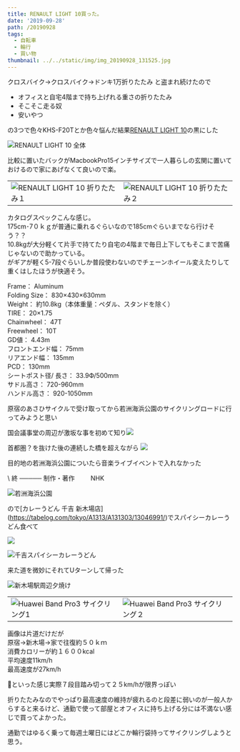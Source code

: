 ```yaml
---
title: RENAULT LIGHT 10買った。
date: '2019-09-28'
path: /20190928
tags:
  - 自転車
  - 輪行
  - 買い物
thumbnail: ../../static/img/img_20190928_131525.jpg
---
```

クロスバイク→クロスバイク→ドンキ1万折りたたみ 
と盗まれ続けたので

* オフィスと自宅4階まで持ち上げれる重さの折りたたみ
* そこそこ走る奴
* 安いやつ

の3つで色々KHS-F20Tとか色々悩んだ結果[RENAULT LIGHT 10](https://amzn.to/2oaCWEU)の黒にした

![RENAULT LIGHT 10 全体](/img/img_20190928_131525.jpg)

比較に置いたバックがMacbookPro15インチサイズで一人暮らしの玄関に置いておけるので家にあげなくて良いので楽。

|                                                          |                                                          |
| -------------------------------------------------------- | -------------------------------------------------------- |
| ![RENAULT LIGHT 10 折りたたみ１](/img/img_20190929_153800.jpg) | ![RENAULT LIGHT 10 折りたたみ２](/img/img_20190928_182204.jpg) |

カタログスペックこんな感じ。\
175cm･7０ｋｇが普通に乗れるぐらいなので185cmぐらいまでなら行けそう？？\
10.8kgが大分軽くて片手で持てたり自宅の4階まで毎日上下してもそこまで苦痛じゃないので助かっている。\
がギアが軽く5-7段ぐらいしか普段使わないのでチェーンホイール変えたりして重くはしたほうが快適そう。

Frame： Aluminum\
Folding Size： 830×430×630mm\
Weight： 約10.8kg（本体重量：ペダル、スタンドを除く）\
TIRE： 20×1.75\
Chainwheel： 47T\
Freewheel： 10T\
GD値： 4.43m\
フロントエンド幅： 75mm\
リアエンド幅： 135mm\
PCD： 130mm\
シートポスト径/ 長さ： 33.9Ф/500mm\
サドル高さ： 720-960mm\
ハンドル高さ： 920-1050mm  

原宿のあさひサイクルで受け取ってから若洲海浜公園のサイクリングロードに行ってみようと思い  

国会議事堂の周辺が激坂な事を初めて知り![](/img/img_20190928_134605.jpg)

首都圏？を抜けた後の連続した橋を超えながら
![](/img/img_20190928_141258.jpg)

目的地の若洲海浜公園についたら音楽ライブイベントで入れなかった

\    終
─────
制作・著作
　　   NHK

![若洲海浜公園](/img/img_20190928_151217-1-.jpg)

ので\[カレーうどん 千吉 新木場店](https://tabelog.com/tokyo/A1313/A131303/13046991/)でスパイシーカレーうどん食べて

![](/img/img_20190928_161725.jpg)


![千吉スパイシーカレーうどん](/img/00100lportrait_00100_burst20190928154835081_cover.jpg)

来た道を微妙にそれてUターンして帰った

![新木場駅周辺夕焼け](/img/img_20190928_162516.jpg)

|                                                                    |                                                                    |
| ------------------------------------------------------------------ | ------------------------------------------------------------------ |
| ![Huawei Band Pro3 サイクリング1](/img/スクリーンショット-2019-10-04-1.25.15.png) | ![Huawei Band Pro3 サイクリング２](/img/スクリーンショット-2019-10-04-1.26.02.png) |

画像は片道だけだが\
原宿->新木場->家で往復約５０ｋｍ\
消費カロリーが約１６００kcal\
平均速度11km/h\
最高速度が27km/h

といった感じ実際７段目踏み切って２５km/hが限界っぽい

折りたたみなのでやっぱり最高速度の維持が疲れるのと段差に弱いのが一般人からすると来るけど、通勤で使って部屋とオフィスに持ち上げる分には不満ない感じで買ってよかった。

通勤ではゆるく乗って毎週土曜日にはどこか輪行袋持ってサイクリングしようと思う。
